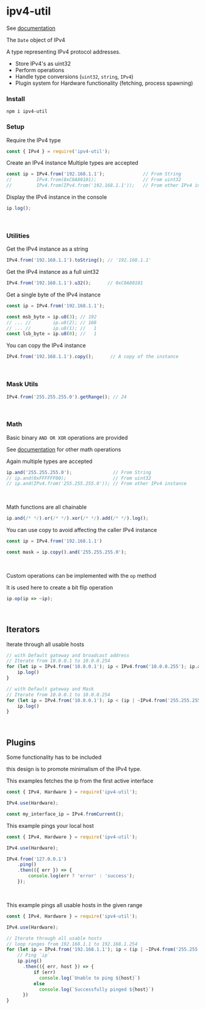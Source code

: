 # ipv4-util

See [documentation](https://raw.githack.com/matiasvlevi/ipv4-util/master/docs/index.html)

The `Date` object of IPv4

A type representing IPv4 protocol addresses. 

* Store IPv4's as uint32
* Perform operations
* Handle type conversions (`uint32`, `string`, `IPv4`)
* Plugin system for Hardware functionality (fetching, process spawning)

### Install 

```
npm i ipv4-util
```


### Setup 

Require the IPv4 type 

```js
const { IPv4 } = require('ipv4-util');
```

Create an IPv4 instance
Multiple types are accepted

```js
const ip = IPv4.from('192.168.1.1');              // From String
//         IPv4.from(0xC0A80101);                 // From uint32
//         IPv4.from(IPv4.from('192.168.1.1'));   // From other IPv4 instance
```

Display the IPv4 instance in the console

```js
ip.log();
```

<br/>

### Utilities

Get the IPv4 instance as a string

```js
IPv4.from('192.168.1.1').toString(); // '192.168.1.1'
```

Get the IPv4 instance as a full uint32

```js
IPv4.from('192.168.1.1').u32();      // 0xC0A80101
```

Get a single byte of the IPv4 instance

```js
const ip = IPv4.from('192.168.1.1');

const msb_byte = ip.u8(3); // 192
// ... //        ip.u8(2); // 168
// ... //        ip.u8(1); //   1
const lsb_byte = ip.u8(0); //   1
```

You can copy the IPv4 instance

```js
IPv4.from('192.168.1.1').copy();      // A copy of the instance
```

<br/>

### Mask Utils

```js
IPv4.from('255.255.255.0').getRange(); // 24
```

<br/>

### Math


Basic binary `AND OR XOR` operations are provided

See [documentation](https://raw.githack.com/matiasvlevi/ipv4-util/master/docs/module-Operations.html) for other math operations 

Again multiple types are accepted

```js
ip.and('255.255.255.0');               // From String
// ip.and(0xFFFFFF00);                 // From uint32
// ip.and(IPv4.from('255.255.255.0')); // From other IPv4 instance
```

<br/>

Math functions are all chainable

```js
ip.and(/* */).or(/* */).xor(/* */).add(/* */).log();
```

You can use copy to avoid affecting the caller IPv4 instance

```js
const ip = IPv4.from('192.168.1.1')

const mask = ip.copy().and('255.255.255.0');  
```

<br/>

Custom operations can be implemented with the `op` method

It is used here to create a bit flip operation

```js
ip.op(ip => ~ip);
```

<br/>

## Iterators

Iterate through all usable hosts

```js
// with Default gateway and broadcast address
// Iterate from 10.0.0.1 to 10.0.0.254
for (let ip = IPv4.from('10.0.0.1'); ip < IPv4.from('10.0.0.255'); ip.add(1)) {
    ip.log()
}

// with Default gateway and Mask
// Iterate from 10.0.0.1 to 10.0.0.254 
for (let ip = IPv4.from('10.0.0.1'); ip < (ip | ~IPv4.from('255.255.255.0')); ip.add(1)) {
    ip.log()
}

```

<br/>

## Plugins

Some functionality has to be included 

this design is to promote minimalism of the IPv4 type.

This examples fetches the ip from the first active interface

```js
const { IPv4, Hardware } = require('ipv4-util');

IPv4.use(Hardware);

const my_interface_ip = IPv4.fromCurrent();
```

This example pings your local host

```js
const { IPv4, Hardware } = require('ipv4-util');

IPv4.use(Hardware);

IPv4.from('127.0.0.1')
    .ping()
    .then(({ err }) => {
        console.log(err ? 'error' : 'success');
    });
```

<br/>

This example pings all usable hosts in the given range

```js
const { IPv4, Hardware } = require('ipv4-util');

IPv4.use(Hardware);

// Iterate through all usable hosts
// loop ranges from 192.168.1.1 to 192.168.1.254
for (let ip = IPv4.from('192.168.1.1'); ip < (ip | ~IPv4.from('255.255.255.0')); ip.add(1)) {
    // Ping `ip`
    ip.ping()
      .then(({ err, host }) => {
          if (err) 
            console.log(`Unable to ping ${host}`)
          else 
            console.log(`Successfully pinged ${host}`)
      })
}
```
